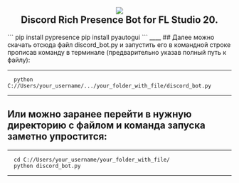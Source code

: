 <h2 align="center">
  <br>
  <a href="https://github.com/yofujitsu/fl-studio-discord-rich-presence/"><img src="https://avatars.mds.yandex.net/i?id=27a16e1267fb08132ffdeb0840792a0da159ac07-8232745-images-thumbs&n=13&exp=1"></a>
  <br>
  Discord Rich Presence Bot for FL Studio 20.
</h2>
```
  pip install pypresence
  pip install pyautogui
```
____
## Далее можно скачать отсюда файл discord_bot.py и запустить его в командной строке прописав команду в терминале (предварительно указав полный путь к файлу):

____
```
  python C://Users/your_username/.../your_folder_with_file/discord_bot.py
```
____
## Или можно заранее перейти в нужную директорию с файлом и команда запуска заметно упростится:
____
```
  cd C://Users/your_username/your_folder_with_file/
  python discord_bot.py
```
____

